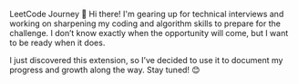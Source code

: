 LeetCode Journey 🚀
Hi there! I'm gearing up for technical interviews and working on sharpening my coding and algorithm skills to prepare for the challenge. I don’t know exactly when the opportunity will come, but I want to be ready when it does.

I just discovered this extension, so I’ve decided to use it to document my progress and growth along the way. Stay tuned! 😊

